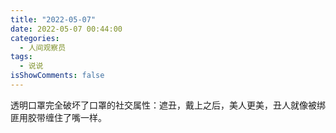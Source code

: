 ```yaml
---
title: "2022-05-07"
date: 2022-05-07 00:44:00
categories:
  - 人间观察员
tags:
  - 说说
isShowComments: false
---
```


透明口罩完全破坏了口罩的社交属性：遮丑，戴上之后，美人更美，丑人就像被绑匪用胶带缠住了嘴一样。 ​​​

